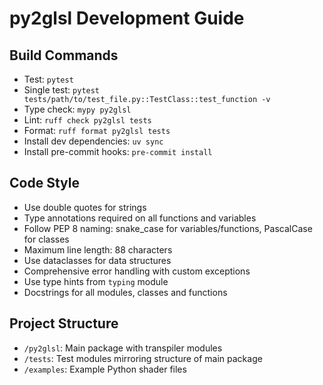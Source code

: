 # py2glsl Development Guide

## Build Commands
- Test: `pytest`
- Single test: `pytest tests/path/to/test_file.py::TestClass::test_function -v`
- Type check: `mypy py2glsl`
- Lint: `ruff check py2glsl tests`
- Format: `ruff format py2glsl tests`
- Install dev dependencies: `uv sync`
- Install pre-commit hooks: `pre-commit install`

## Code Style
- Use double quotes for strings
- Type annotations required on all functions and variables
- Follow PEP 8 naming: snake_case for variables/functions, PascalCase for classes
- Maximum line length: 88 characters
- Use dataclasses for data structures
- Comprehensive error handling with custom exceptions
- Use type hints from `typing` module
- Docstrings for all modules, classes and functions

## Project Structure
- `/py2glsl`: Main package with transpiler modules
- `/tests`: Test modules mirroring structure of main package
- `/examples`: Example Python shader files